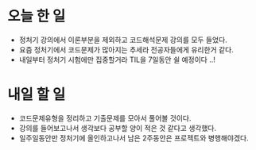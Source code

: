 #	오늘 한 일
-	정처기 강의에서 이론부분을 제외하고 코드해석문제 강의를 모두 들었다.
-	요즘 정처기에서 코드문제가 많아지는 추세라 전공자들에게 유리한거 같다.
-	내일부터 정처기 시험에만 집중할거라 TIL을 7일동안 쉴 예정이다 ..!



#	내일 할 일
-	코드문제유형을 정리하고 기출문제를 모아서 풀어볼 것이다.
-	강의를 들어보고나서 생각보다 공부할 양이 적은 것 같다고 생각했다.
-	일주일동안만 정처기에 올인하고나서 남은 2주동안은 프로젝트와 병행해야겠다.
